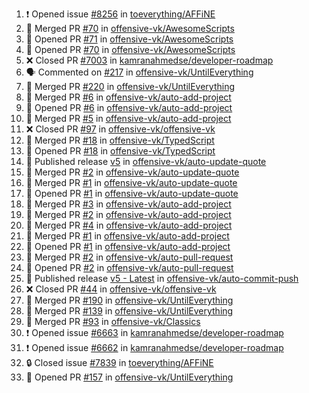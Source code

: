 <!--START_SECTION:activity-->
1. ❗ Opened issue [#8256](https://github.com/toeverything/AFFiNE/issues/8256) in [toeverything/AFFiNE](https://github.com/toeverything/AFFiNE)
2. 🎉 Merged PR [#70](https://github.com/offensive-vk/AwesomeScripts/pull/70) in [offensive-vk/AwesomeScripts](https://github.com/offensive-vk/AwesomeScripts)
3. 💪 Opened PR [#71](https://github.com/offensive-vk/AwesomeScripts/pull/71) in [offensive-vk/AwesomeScripts](https://github.com/offensive-vk/AwesomeScripts)
4. 💪 Opened PR [#70](https://github.com/offensive-vk/AwesomeScripts/pull/70) in [offensive-vk/AwesomeScripts](https://github.com/offensive-vk/AwesomeScripts)
5. ❌ Closed PR [#7003](https://github.com/kamranahmedse/developer-roadmap/pull/7003) in [kamranahmedse/developer-roadmap](https://github.com/kamranahmedse/developer-roadmap)
6. 🗣 Commented on [#217](https://github.com/offensive-vk/UntilEverything/pull/217#issuecomment-2346048954) in [offensive-vk/UntilEverything](https://github.com/offensive-vk/UntilEverything)
7. 🎉 Merged PR [#220](https://github.com/offensive-vk/UntilEverything/pull/220) in [offensive-vk/UntilEverything](https://github.com/offensive-vk/UntilEverything)
8. 🎉 Merged PR [#6](https://github.com/offensive-vk/auto-add-project/pull/6) in [offensive-vk/auto-add-project](https://github.com/offensive-vk/auto-add-project)
9. 💪 Opened PR [#6](https://github.com/offensive-vk/auto-add-project/pull/6) in [offensive-vk/auto-add-project](https://github.com/offensive-vk/auto-add-project)
10. 🎉 Merged PR [#5](https://github.com/offensive-vk/auto-add-project/pull/5) in [offensive-vk/auto-add-project](https://github.com/offensive-vk/auto-add-project)
11. ❌ Closed PR [#97](https://github.com/offensive-vk/offensive-vk/pull/97) in [offensive-vk/offensive-vk](https://github.com/offensive-vk/offensive-vk)
12. 🎉 Merged PR [#18](https://github.com/offensive-vk/TypedScript/pull/18) in [offensive-vk/TypedScript](https://github.com/offensive-vk/TypedScript)
13. 💪 Opened PR [#18](https://github.com/offensive-vk/TypedScript/pull/18) in [offensive-vk/TypedScript](https://github.com/offensive-vk/TypedScript)
14. 🚀 Published release [v5](https://github.com/offensive-vk/auto-update-quote/releases/tag/v5) in [offensive-vk/auto-update-quote](https://github.com/offensive-vk/auto-update-quote)
15. 🎉 Merged PR [#2](https://github.com/offensive-vk/auto-update-quote/pull/2) in [offensive-vk/auto-update-quote](https://github.com/offensive-vk/auto-update-quote)
16. 🎉 Merged PR [#1](https://github.com/offensive-vk/auto-update-quote/pull/1) in [offensive-vk/auto-update-quote](https://github.com/offensive-vk/auto-update-quote)
17. 💪 Opened PR [#1](https://github.com/offensive-vk/auto-update-quote/pull/1) in [offensive-vk/auto-update-quote](https://github.com/offensive-vk/auto-update-quote)
18. 🎉 Merged PR [#3](https://github.com/offensive-vk/auto-add-project/pull/3) in [offensive-vk/auto-add-project](https://github.com/offensive-vk/auto-add-project)
19. 🎉 Merged PR [#2](https://github.com/offensive-vk/auto-add-project/pull/2) in [offensive-vk/auto-add-project](https://github.com/offensive-vk/auto-add-project)
20. 🎉 Merged PR [#4](https://github.com/offensive-vk/auto-add-project/pull/4) in [offensive-vk/auto-add-project](https://github.com/offensive-vk/auto-add-project)
21. 🎉 Merged PR [#1](https://github.com/offensive-vk/auto-add-project/pull/1) in [offensive-vk/auto-add-project](https://github.com/offensive-vk/auto-add-project)
22. 💪 Opened PR [#1](https://github.com/offensive-vk/auto-add-project/pull/1) in [offensive-vk/auto-add-project](https://github.com/offensive-vk/auto-add-project)
23. 🎉 Merged PR [#2](https://github.com/offensive-vk/auto-pull-request/pull/2) in [offensive-vk/auto-pull-request](https://github.com/offensive-vk/auto-pull-request)
24. 💪 Opened PR [#2](https://github.com/offensive-vk/auto-pull-request/pull/2) in [offensive-vk/auto-pull-request](https://github.com/offensive-vk/auto-pull-request)
25. 🚀 Published release [v5 - Latest](https://github.com/offensive-vk/auto-commit-push/releases/tag/v5) in [offensive-vk/auto-commit-push](https://github.com/offensive-vk/auto-commit-push)
26. ❌ Closed PR [#44](https://github.com/offensive-vk/offensive-vk/pull/44) in [offensive-vk/offensive-vk](https://github.com/offensive-vk/offensive-vk)
27. 🎉 Merged PR [#190](https://github.com/offensive-vk/UntilEverything/pull/190) in [offensive-vk/UntilEverything](https://github.com/offensive-vk/UntilEverything)
28. 🎉 Merged PR [#139](https://github.com/offensive-vk/UntilEverything/pull/139) in [offensive-vk/UntilEverything](https://github.com/offensive-vk/UntilEverything)
29. 🎉 Merged PR [#93](https://github.com/offensive-vk/Classics/pull/93) in [offensive-vk/Classics](https://github.com/offensive-vk/Classics)
30. ❗ Opened issue [#6663](https://github.com/kamranahmedse/developer-roadmap/issues/6663) in [kamranahmedse/developer-roadmap](https://github.com/kamranahmedse/developer-roadmap)
31. ❗ Opened issue [#6662](https://github.com/kamranahmedse/developer-roadmap/issues/6662) in [kamranahmedse/developer-roadmap](https://github.com/kamranahmedse/developer-roadmap)
32. 🔒 Closed issue [#7839](https://github.com/toeverything/AFFiNE/issues/7839) in [toeverything/AFFiNE](https://github.com/toeverything/AFFiNE)
33. 💪 Opened PR [#157](https://github.com/offensive-vk/UntilEverything/pull/157) in [offensive-vk/UntilEverything](https://github.com/offensive-vk/UntilEverything)
<!--END_SECTION:activity-->
